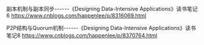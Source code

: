副本机制与副本同步------《Designing Data-Intensive Applications》读书笔记6 
https://www.cnblogs.com/happenlee/p/8316069.html

P2P结构与Quorum机制------《Designing Data-Intensive Applications》读书笔记8
https://www.cnblogs.com/happenlee/p/8370764.html